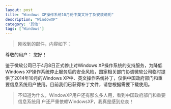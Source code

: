```yaml
---
layout: post
title: "Windows XP操作系统10月份中英文补丁及安装说明"
description: "WindowXP"
category: '其他'
tags: ['Windows']
---
```



> 刚收到的邮件，内容如下：

尊敬的用户：
 您好！
 
   鉴于微软公司已于4月8日正式停止对Windows XP操作系统的支持服务，为降低Windows 
XP操作系统停止服务后的安全风险，国家相关部门协调微软公司临时提供了2014年10月的Windows XP中、英文操作系统补丁，仅供中国政府部门和重要信息系统用户使用。目前我们已获得补丁文件，请您根据需要下载使用。
 

> 不知道为什么，WindowXP用户还有那么多人用，看到中国政府部门和重要信息系统用
户还严重依赖WindowsXP，我真是感到悲哀！




